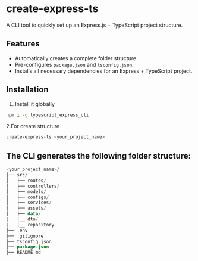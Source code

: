 # create-express-ts

A CLI tool to quickly set up an Express.js + TypeScript project structure.

## Features
- Automatically creates a complete folder structure.
- Pre-configures `package.json` and `tsconfig.json`.
- Installs all necessary dependencies for an Express + TypeScript project.

## Installation
1. Install it globally
```bash
npm i -g typescript_express_cli
```
2.For create structure
```bash
create-express-ts <your_project_name>
```

## The CLI generates the following folder structure:

```kotlin
<your_project_name>/
├── src/
│   ├── routes/
│   ├── controllers/
│   ├── models/
│   ├── configs/
│   ├── services/
│   ├── assets/
│   ├── data/
|   |__ dto/
|   |__ repository
├── .env
├── .gitignore
├── tsconfig.json
├── package.json
├── README.md
```